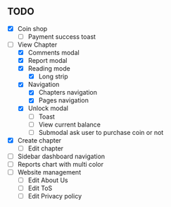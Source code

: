 ## TODO


+  [x] Coin shop
   +  [ ] Payment success toast
+ [ ] View Chapter
  + [x] Comments modal
  + [x] Report modal
  + [x] Reading mode
    + [x] Long strip
  + [x] Navigation
    + [x] Chapters navigation
    + [x] Pages navigation
  + [x] Unlock modal
    + [ ] Toast
    + [ ] View current balance
    + [ ] Submodal ask user to purchase coin or not
+ [x] Create chapter
  + [ ] Edit chapter

+ [ ] Sidebar dashboard navigation
+ [ ] Reports chart with multi color
+ [ ] Website management 
  + [ ] Edit About Us
  + [ ] Edit ToS
  + [ ] Edit Privacy policy